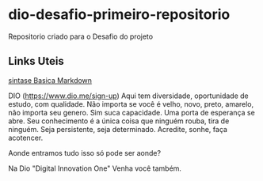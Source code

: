 # dio-desafio-primeiro-repositorio
Repositorio criado para o Desafio do projeto
## Links Uteis
[ sintase Basica Markdown](https://www.markdownguide.org/basic-syntax/)

DIO (https://www.dio.me/sign-up)
Aqui tem diversidade, oportunidade de estudo, com qualidade.
Não importa se você é velho, novo, preto, amarelo, não importa seu genero.
Sim suca capacidade.
Uma porta de esperança se abre.
Seu conhecimento é a única coisa que ninguém rouba, tira de ninguém.
Seja persistente, seja determinado. 
Acredite, sonhe, faça acotencer.

Aonde entramos tudo isso só pode ser aonde?

Na Dio "Digital Innovation One"
Venha você também.
